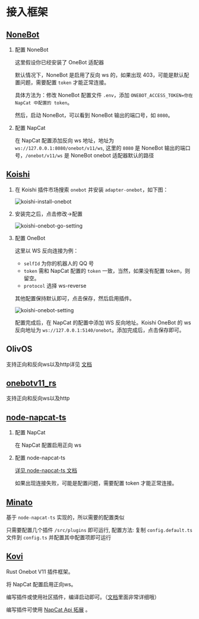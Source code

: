 # 接入框架

## [NoneBot](https://nonebot.dev/docs/)

1. 配置 NoneBot

    这里假设你已经安装了 OneBot 适配器

    默认情况下，NoneBot 是启用了反向 ws 的，如果出现 403，可能是默认配置问题，需要配置 `token` 才能正常连接。

    具体方法为：修改 NoneBot 配置文件 `.env`，添加 `ONEBOT_ACCESS_TOKEN=你在 NapCat 中配置的 token`。

    然后，启动 NoneBot，可以看到 NoneBot 输出的端口号，如 `8080`。

2. 配置 NapCat

    在 NapCat 配置添加反向 ws 地址，地址为 `ws://127.0.0.1:8080/onebot/v11/ws`, 这里的 `8080` 是 NoneBot 输出的端口号，`/onebot/v11/ws` 是 NoneBot onebot 适配器默认的路径

## [Koishi](https://koishi.chat)

1. 在 Koishi 插件市场搜索 `onebot` 并安装 `adapter-onebot`，如下图：

    ![koishi-install-onebot](/assets/use/koishi-install-onebot.png)

2. 安装完之后，点击修改→配置

    ![koishi-onebot-go-setting](/assets/use/koishi-onebot-go-setting.png)

3. 配置 OneBot

    这里以 WS 反向连接为例：
   - `selfId` 为你的机器人的 QQ 号
   - `token` 需和 NapCat 配置的 `token` 一致，当然，如果没有配置 token，则留空。
   - `protocol` 选择 ws-reverse

    其他配置保持默认即可，点击保存，然后启用插件。

    ![koishi-onebot-setting](/assets/use/koishi-onebot-setting.png)

    配置完成后，在 NapCat 的配置中添加 WS 反向地址。Koishi OneBot 的 ws 反向地址为 `ws://127.0.0.1:5140/onebot`。添加完成后，点击保存即可。

## OlivOS

支持正向和反向ws以及http详见 [文档](https://doc.olivos.wiki/)

## [onebotv11_rs](https://github.com/canxin121/onebotv11_rs)

支持正向和反向ws以及http

## [node-napcat-ts](https://github.com/huankong233/node-napcat-ts)

1. 配置 NapCat

    在 NapCat 配置启用正向 ws

2. 配置 node-napcat-ts

    [详见 node-napcat-ts 文档](https://node-napcat-ts.huankong.top/guide/getting-started)

    如果出现连接失败，可能是配置问题，需要配置 token 才能正常连接。

## [Minato](https://github.com/huankong233/Minato)

基于 `node-napcat-ts` 实现的，所以需要的配置类似

只需要配置几个插件 `/src/plugins` 即可运行, 配置方法: 复制 `config.default.ts` 文件到 `config.ts` 并配置其中配置项即可运行

## [Kovi](https://github.com/Threkork/Kovi)

Rust Onebot V11 插件框架。

将 NapCat 配置启用正向ws。

编写插件或使用社区插件，编译启动即可。（[文档](https://threkork.github.io/kovi-doc)里面非常详细哦）

编写插件可使用 [NapCat Api 拓展](https://crates.io/crates/kovi-plugin-expand-napcat) 。
